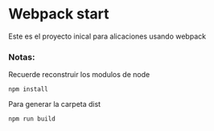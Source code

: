 # Webpack start 

Este es el proyecto inical para alicaciones usando webpack

### Notas:
Recuerde reconstruir los modulos de node 
```
npm install
```

Para generar la carpeta dist 
```
npm run build
```